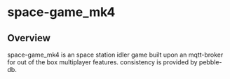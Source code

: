 # space-game_mk4


## Overview 

space-game_mk4 is an space station idler game built upon an mqtt-broker for out of the box multiplayer features.
consistency is provided by pebble-db.

